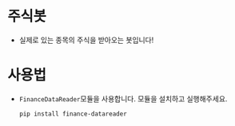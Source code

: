 # 주식봇
* 실제로 있는 종목의 주식을 받아오는 봇입니다!

# 사용법
* `FinanceDataReader`모듈을 사용합니다. 모듈을 설치하고 실행해주세요.
  ```
  pip install finance-datareader
  ```

